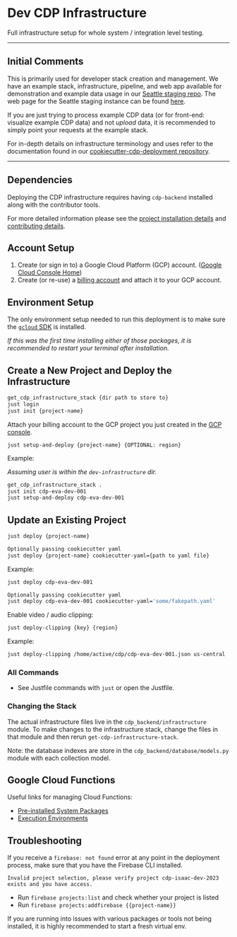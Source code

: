 # Dev CDP Infrastructure

Full infrastructure setup for whole system / integration level testing.

---

## Initial Comments

This is primarily used for developer stack creation and management.
We have an example stack, infrastructure, pipeline, and web app available for
demonstration and example data usage in our
[Seattle staging repo](https://github.com/CouncilDataProject/seattle-staging).
The web page for the Seattle staging instance can be found
[here](https://councildataproject.org/seattle-staging).

If you are just trying to process example CDP data (or for front-end: visualize example
CDP data) and not _upload_ data, it is recommended to simply point your requests at the
example stack.

For in-depth details on infrastructure terminology and uses refer to the documentation
found in our
[cookiecutter-cdp-deployment repository](https://github.com/CouncilDataProject/cookiecutter-cdp-deployment).

---

## Dependencies

Deploying the CDP infrastructure requires having `cdp-backend` installed along with the contributor tools.

For more detailed information please see the
[project installation details](https://github.com/CouncilDataProject/cdp-backend#installation) and [contributing details](https://github.com/CouncilDataProject/cdp-backend/blob/main/CONTRIBUTING.md).

## Account Setup

1.  Create (or sign in to) a Google Cloud Platform (GCP) account.
    ([Google Cloud Console Home](https://console.cloud.google.com/))
2.  Create (or re-use) a [billing account](https://console.cloud.google.com/billing)
    and attach it to your GCP account.

## Environment Setup

The only environment setup needed to run this deployment is to make
sure the [`gcloud` SDK](https://cloud.google.com/sdk/install) is installed.

_If this was the first time installing either of those packages, it is recommended to
restart your terminal after installation._

## Create a New Project and Deploy the Infrastructure

```bash
get_cdp_infrastructure_stack {dir path to store to}
just login
just init {project-name}
```

Attach your billing account to the GCP project you just created in the [GCP console](https://console.cloud.google.com/).

```
just setup-and-deploy {project-name} {OPTIONAL: region}
```

Example:

_Assuming user is within the `dev-infrastructure` dir._

```bash
get_cdp_infrastructure_stack .
just init cdp-eva-dev-001
just setup-and-deploy cdp-eva-dev-001
```

## Update an Existing Project

```bash
just deploy {project-name}

Optionally passing cookiecutter yaml
just deploy {project-name} cookiecutter-yaml={path to yaml file}
```

Example:

```bash
just deploy cdp-eva-dev-001

Optionally passing cookiecutter yaml
just deploy cdp-eva-dev-001 cookiecutter-yaml='some/fakepath.yaml'
```

Enable video / audio clipping:

```bash
just deploy-clipping {key} {region}
```

Example:

```bash
just deploy-clipping /home/active/cdp/cdp-eva-dev-001.json us-central
```

### All Commands

-   See Justfile commands with `just` or open the Justfile.


### Changing the Stack

The actual infrastructure files live in the `cdp_backend/infrastructure` module.
To make changes to the infrastructure stack, change the files in that module and then
rerun `get-cdp-infrastructure-stack`.

Note: the database indexes are store in the `cdp_backend/database/models.py` module
with each collection model.

## Google Cloud Functions

Useful links for managing Cloud Functions:

* [Pre-installed System Packages](https://cloud.google.com/functions/docs/reference/system-packages)
* [Execution Environments](https://cloud.google.com/functions/docs/concepts/execution-environment)

## Troubleshooting

If you receive a `firebase: not found` error at any point in the deployment process, make sure that you have the Firebase CLI installed.

`Invalid project selection, please verify project cdp-isaac-dev-2023 exists and you have access.`
- Run `firebase projects:list` and check whether your project is listed
- Run `firebase projects:addfirebase {{project-name}}`

If you are running into issues with various packages or tools not being installed, it is highly recommended to start a fresh virtual env.
